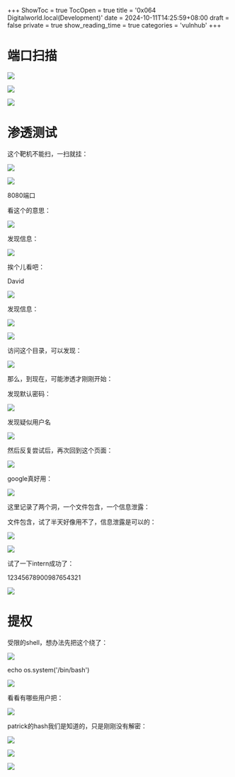 +++
ShowToc = true
TocOpen = true
title = '0x064 Digitalworld.local(Development)'
date = 2024-10-11T14:25:59+08:00
draft = false
private = true
show_reading_time = true
categories = 'vulnhub'
+++



# 端口扫描

![](/vulnhub_img/WEBRESOURCE6e9d6767176575851400afe1f6e85bdfimage.png)

![](/vulnhub_img/WEBRESOURCE7bf405e2c4ceac84c782531af3b9b245image.png)

![](/vulnhub_img/WEBRESOURCEf8f5e7ca46baabf8b933a69bcb650b62image.png)

# 渗透测试

这个靶机不能扫，一扫就挂：

![](/vulnhub_img/WEBRESOURCE8c241f21891270aa43949935641c82ecimage.png)

![](/vulnhub_img/WEBRESOURCE7c35d64b7d2fda3c67bfce1fe9eb1fd0image.png)

8080端口

看这个的意思：

![](/vulnhub_img/WEBRESOURCE9af5b221cb6ca39f8413a2b8444fe09bimage.png)

发现信息：

![](/vulnhub_img/WEBRESOURCEe8b0fbbe017734f90269d83378ae7364image.png)

挨个儿看吧：

David

![](/vulnhub_img/WEBRESOURCEa94dfa19e088959e429a0d98c99fa51aimage.png)

发现信息：

![](/vulnhub_img/WEBRESOURCE42d71fbbe6224699733f8448ea71a510image.png)

![](/vulnhub_img/WEBRESOURCE9029157c3c1976199f8d60c4ede3ca1aimage.png)

访问这个目录，可以发现：

![](/vulnhub_img/WEBRESOURCE0899dba087f32136c79af1d535098cb0image.png)

那么，到现在，可能渗透才刚刚开始：

发现默认密码：

![](/vulnhub_img/WEBRESOURCEa8343fdf47b798b6084068059ab8ae78image.png)

发现疑似用户名

![](/vulnhub_img/WEBRESOURCEe7cd0fbd5443cbc3cfefe9b967e2cde1image.png)

然后反复尝试后，再次回到这个页面：

![](/vulnhub_img/WEBRESOURCEec529ddaade016e2a24be7f7754f0b08image.png)

google真好用：

![](/vulnhub_img/WEBRESOURCE34d58039876f1db76030259aa405f707image.png)

这里记录了两个洞，一个文件包含，一个信息泄露：

文件包含，试了半天好像用不了，信息泄露是可以的：

![](/vulnhub_img/WEBRESOURCEa7f707bace6266858b6c9924fe75d92cimage.png)

![](/vulnhub_img/WEBRESOURCE39bf19940e2a2671d5d7bc4f933cf99bimage.png)

试了一下intern成功了：

12345678900987654321

![](/vulnhub_img/WEBRESOURCE924dcc688efb9808a7b0fc88147e55c2image.png)

# 提权

受限的shell，想办法先把这个绕了：

![](/vulnhub_img/WEBRESOURCE1d1075423fabc8e115c920601b19c0f3image.png)

echo os.system('/bin/bash')

![](/vulnhub_img/WEBRESOURCE5cbd789b24d700fb67d8d6b064c873ffimage.png)

看看有哪些用户把：

![](/vulnhub_img/WEBRESOURCEed3f68cd096e51c3186f9add77d79b93image.png)

patrick的hash我们是知道的，只是刚刚没有解密：

![](/vulnhub_img/WEBRESOURCEa3cdd64a9942b3df381116da11b262d2image.png)

![](/vulnhub_img/WEBRESOURCE4913f72792890a3d2d0b427c783fc65cimage.png)

![](/vulnhub_img/WEBRESOURCE46f43658fa0fbb4ac96337b4ba415ce0image.png)